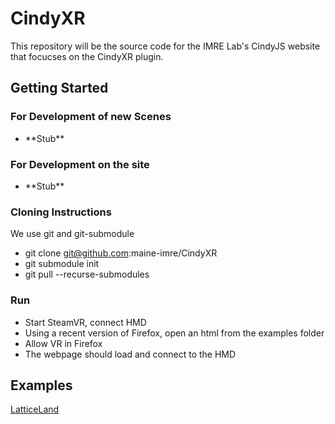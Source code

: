 # CindyXR
This repository will be the source code for the IMRE Lab's CindyJS website that focucses on the CindyXR plugin.

## Getting Started
### For Development of new Scenes
- \*\*Stub**
### For Development on the site
- \*\*Stub\*\*

### Cloning Instructions
We use git and git-submodule

* git clone git@github.com:maine-imre/CindyXR
* git submodule init
* git pull --recurse-submodules

### Run

* Start SteamVR, connect HMD
* Using a recent version of Firefox, open an html from the examples folder
* Allow VR in Firefox
* The webpage should load and connect to the HMD

## Examples
[LatticeLand](../blob/master/examples/LatticeLand.html)
